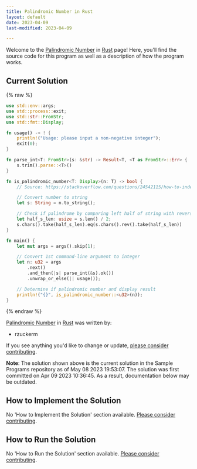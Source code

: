 ```yaml
---
title: Palindromic Number in Rust
layout: default
date: 2023-04-09
last-modified: 2023-04-09

---
```


Welcome to the [Palindromic Number](https://sampleprograms.io/projects/palindromic-number) in [Rust](https://sampleprograms.io/languages/rust) page! Here, you'll find the source code for this program as well as a description of how the program works.

## Current Solution

{% raw %}

```rust
use std::env::args;
use std::process::exit;
use std::str::FromStr;
use std::fmt::Display;

fn usage() -> ! {
    println!("Usage: please input a non-negative integer");
    exit(0);
}

fn parse_int<T: FromStr>(s: &str) -> Result<T, <T as FromStr>::Err> {
    s.trim().parse::<T>()
}

fn is_palindromic_number<T: Display>(n: T) -> bool {
    // Source: https://stackoverflow.com/questions/24542115/how-to-index-a-string-in-rust

    // Convert number to string
    let s: String = n.to_string();

    // Check if palindrome by comparing left half of string with reversed right half of string
    let half_s_len: usize = s.len() / 2;
    s.chars().take(half_s_len).eq(s.chars().rev().take(half_s_len))
}

fn main() {
    let mut args = args().skip(1);

    // Convert 1st command-line argument to integer
    let n: u32 = args
        .next()
        .and_then(|s| parse_int(&s).ok())
        .unwrap_or_else(|| usage());

    // Determine if palindromic number and display result
    println!("{}", is_palindromic_number::<u32>(n));
}
```

{% endraw %}

[Palindromic Number](https://sampleprograms.io/projects/palindromic-number) in [Rust](https://sampleprograms.io/languages/rust) was written by:

- rzuckerm

If you see anything you'd like to change or update, [please consider contributing](https://github.com/TheRenegadeCoder/sample-programs).

**Note**: The solution shown above is the current solution in the Sample Programs repository as of May 08 2023 19:53:07. The solution was first committed on Apr 09 2023 10:36:45. As a result, documentation below may be outdated.

## How to Implement the Solution

No 'How to Implement the Solution' section available. [Please consider contributing](https://github.com/TheRenegadeCoder/sample-programs-website).

## How to Run the Solution

No 'How to Run the Solution' section available. [Please consider contributing](https://github.com/TheRenegadeCoder/sample-programs-website).